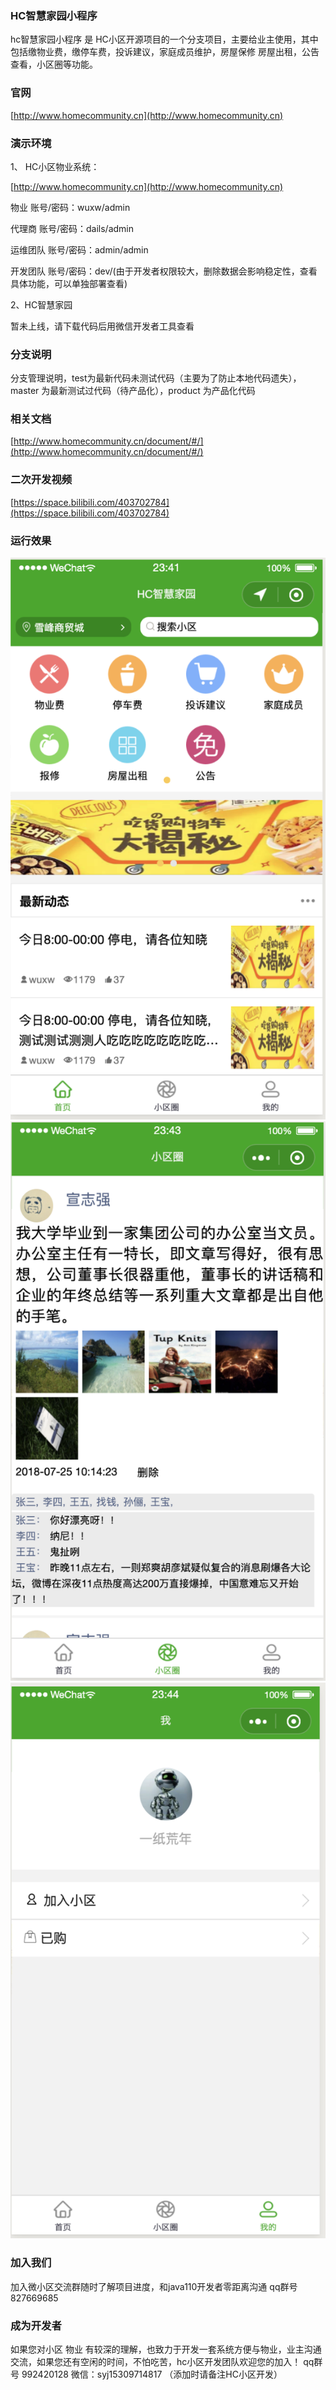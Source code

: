 ### HC智慧家园小程序

hc智慧家园小程序 是 HC小区开源项目的一个分支项目，主要给业主使用，其中包括缴物业费，缴停车费，投诉建议，家庭成员维护，房屋保修
房屋出租，公告查看，小区圈等功能。

### 官网

[http://www.homecommunity.cn](http://www.homecommunity.cn)

### 演示环境

1、 HC小区物业系统：

[http://www.homecommunity.cn](http://www.homecommunity.cn)

物业 账号/密码：wuxw/admin

代理商 账号/密码：dails/admin

运维团队 账号/密码：admin/admin

开发团队 账号/密码：dev/(由于开发者权限较大，删除数据会影响稳定性，查看具体功能，可以单独部署查看)

2、HC智慧家园

暂未上线，请下载代码后用微信开发者工具查看


### 分支说明

分支管理说明，test为最新代码未测试代码（主要为了防止本地代码遗失），master 为最新测试过代码（待产品化），product 为产品化代码


### 相关文档

[http://www.homecommunity.cn/document/#/](http://www.homecommunity.cn/document/#/)

### 二次开发视频

[https://space.bilibili.com/403702784](https://space.bilibili.com/403702784)

### 运行效果

![image](index.png)
![image](circle.png)
![image](my.png)

### 加入我们

加入微小区交流群随时了解项目进度，和java110开发者零距离沟通 qq群号 827669685

### 成为开发者

如果您对小区 物业 有较深的理解，也致力于开发一套系统方便与物业，业主沟通交流，如果您还有空闲的时间，不怕吃苦，hc小区开发团队欢迎您的加入！ qq群号 992420128 微信：syj15309714817 （添加时请备注HC小区开发）